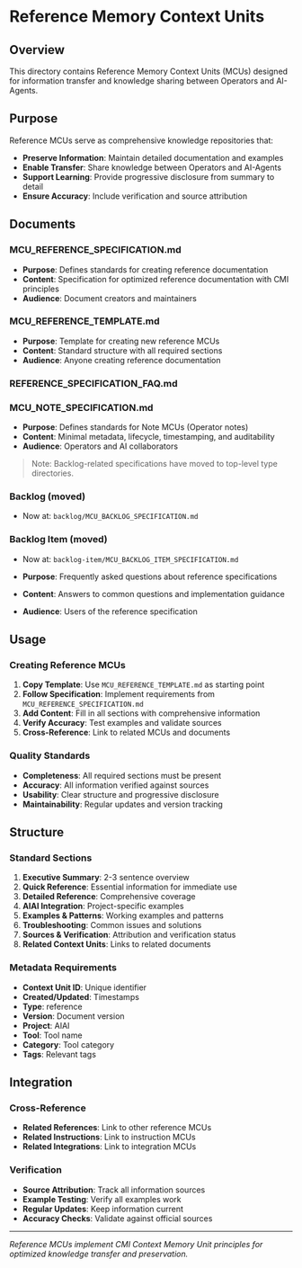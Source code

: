 # Reference Memory Context Units

## Overview

This directory contains Reference Memory Context Units (MCUs) designed for information transfer and knowledge sharing between Operators and AI-Agents.

## Purpose

Reference MCUs serve as comprehensive knowledge repositories that:
- **Preserve Information**: Maintain detailed documentation and examples
- **Enable Transfer**: Share knowledge between Operators and AI-Agents
- **Support Learning**: Provide progressive disclosure from summary to detail
- **Ensure Accuracy**: Include verification and source attribution

## Documents

### **MCU_REFERENCE_SPECIFICATION.md**
- **Purpose**: Defines standards for creating reference documentation
- **Content**: Specification for optimized reference documentation with CMI principles
- **Audience**: Document creators and maintainers

### **MCU_REFERENCE_TEMPLATE.md**
- **Purpose**: Template for creating new reference MCUs
- **Content**: Standard structure with all required sections
- **Audience**: Anyone creating reference documentation

### **REFERENCE_SPECIFICATION_FAQ.md**
### **MCU_NOTE_SPECIFICATION.md**
- **Purpose**: Defines standards for Note MCUs (Operator notes)
- **Content**: Minimal metadata, lifecycle, timestamping, and auditability
- **Audience**: Operators and AI collaborators

> Note: Backlog-related specifications have moved to top-level type directories.

### Backlog (moved)
- Now at: `backlog/MCU_BACKLOG_SPECIFICATION.md`

### Backlog Item (moved)
- Now at: `backlog-item/MCU_BACKLOG_ITEM_SPECIFICATION.md`

- **Purpose**: Frequently asked questions about reference specifications
- **Content**: Answers to common questions and implementation guidance
- **Audience**: Users of the reference specification

## Usage

### **Creating Reference MCUs**
1. **Copy Template**: Use `MCU_REFERENCE_TEMPLATE.md` as starting point
2. **Follow Specification**: Implement requirements from `MCU_REFERENCE_SPECIFICATION.md`
3. **Add Content**: Fill in all sections with comprehensive information
4. **Verify Accuracy**: Test examples and validate sources
5. **Cross-Reference**: Link to related MCUs and documents

### **Quality Standards**
- **Completeness**: All required sections must be present
- **Accuracy**: All information verified against sources
- **Usability**: Clear structure and progressive disclosure
- **Maintainability**: Regular updates and version tracking

## Structure

### **Standard Sections**
1. **Executive Summary**: 2-3 sentence overview
2. **Quick Reference**: Essential information for immediate use
3. **Detailed Reference**: Comprehensive coverage
4. **AIAI Integration**: Project-specific examples
5. **Examples & Patterns**: Working examples and patterns
6. **Troubleshooting**: Common issues and solutions
7. **Sources & Verification**: Attribution and verification status
8. **Related Context Units**: Links to related documents

### **Metadata Requirements**
- **Context Unit ID**: Unique identifier
- **Created/Updated**: Timestamps
- **Type**: reference
- **Version**: Document version
- **Project**: AIAI
- **Tool**: Tool name
- **Category**: Tool category
- **Tags**: Relevant tags

## Integration

### **Cross-Reference**
- **Related References**: Link to other reference MCUs
- **Related Instructions**: Link to instruction MCUs
- **Related Integrations**: Link to integration MCUs

### **Verification**
- **Source Attribution**: Track all information sources
- **Example Testing**: Verify all examples work
- **Regular Updates**: Keep information current
- **Accuracy Checks**: Validate against official sources

---

*Reference MCUs implement CMI Context Memory Unit principles for optimized knowledge transfer and preservation.*

